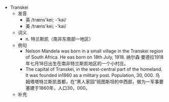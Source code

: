 - Transkei
  - 发音
    - 英 /træns'kei; -'kai/
    - 美 /træns'kei; -'kai/
  - 词义
    - n. 特兰斯凯（南非东南部一地区）
  - 例句
    - Nelson Mandela was born in a small village in the Transkei region of South Africa. He eas born on 18th July, 1918. 纳尔森·曼德拉1918年七月18日出生在南非特兰斯凯地区的一个小村庄。
    - The capital of Transkei, in the west-central part of the homeland. It was founded in1860 as a military post. Population, 30, 000. 乌姆塔塔特兰斯凯首都，在“黑人家园”班图斯坦的中西部，做为一军事要塞建于1860年，人口30，000。
  - 补充